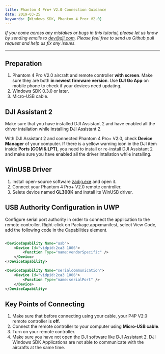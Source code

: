 ```yaml
---
title: Phantom 4 Pro+ V2.0 Connection Guidance
date: 2019-03-25
keywords: [Windows SDK, Phantom 4 Pro+ V2.0]
---
```


*If you come across any mistakes or bugs in this tutorial, please let us know by sending emails to dev@dji.com. Please feel free to send us Github pull request and help us fix any issues.*

---

## Preparation

1. Phantom 4 Pro V2.0 aircraft and remote controller **with screen**. Make sure they are both **in newest firmware version**. Use **DJI Go App** on mobile phone to check if your devices need updating.
2. Windows SDK 0.3.0 or later.
3. Micro-USB cable.

## DJI Assistant 2

Make sure that you have installed DJI Assistant 2 and have enabled all the driver intallation while installing DJI Assistant 2.

With DJI Assistant 2 and connected Phantom 4 Pro+ V2.0, check **Device Manager** of your computer. If there is a yellow warning icon in the DJI item inside **Ports (COM & LPT)**, you need to install or re-install DJI Assistant 2 and make sure you have enabled all the driver intallation while installing.

## WinUSB Driver

1. Install open-source software [zadig.exe](https://zadig.akeo.ie/) and open it.
2. Connect your Phantom 4 Pro+ V2.0 remote controller.
3. Selete device named **GL300K** and install its WinUSB driver.


## USB Authority Configuration in UWP

Configure serial port authority in order to connect the application to the remote controller. Right-click on Package.appxmanifest, select View Code, add the following code in the Capabilities element.

```XML

<DeviceCapability Name="usb">
    <Device Id="vidpid:2ca3 1006">
        <Function Type="name:vendorSpecific" />
    </Device>
</DeviceCapability>

<DeviceCapability Name="serialcommunication">
    <Device Id="vidpid:2ca3 1006">
        <Function Type="name:serialPort" />
    </Device>
</DeviceCapability>
```

## Key Points of Connecting

1. Make sure that before connecting using your cable, your P4P V2.0 remote controller is **off**.
2. Connect the remote controller to your computer using **Micro-USB cable**.
3. Turn on your remote controller.
4. Make sure you have not open the DJI software like DJI Assistant 2. DJI Windows SDK Applications are not able to communicate with the aircrafts at the same time.
